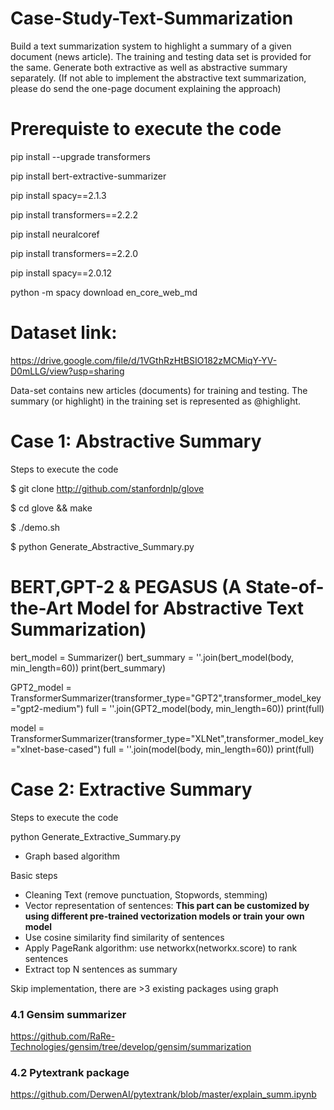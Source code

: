 # Case-Study-Text-Summarization
 Build a text summarization system to highlight a summary of a given document (news article). The training and testing data set is provided for the same. Generate both extractive as well as abstractive summary separately.  (If not able to implement the abstractive text summarization, please do send the one-page document explaining the approach)

# Prerequiste to execute the code
pip install --upgrade transformers

pip install bert-extractive-summarizer 

pip install spacy==2.1.3 

pip install transformers==2.2.2 

pip install neuralcoref 

pip install transformers==2.2.0 

pip install spacy==2.0.12 

python -m spacy download en_core_web_md 

# Dataset link: 
https://drive.google.com/file/d/1VGthRzHtBSIO182zMCMiqY-YV-D0mLLG/view?usp=sharing

Data-set contains new articles (documents) for training and testing. The summary (or highlight) in the training set is represented as @highlight.

# Case 1: Abstractive Summary
Steps to execute the code 

$ git clone http://github.com/stanfordnlp/glove

$ cd glove && make

$ ./demo.sh

$ python Generate_Abstractive_Summary.py


# BERT,GPT-2 & PEGASUS (A State-of-the-Art Model for Abstractive Text Summarization)

bert_model = Summarizer()
bert_summary = ''.join(bert_model(body, min_length=60))
print(bert_summary)


GPT2_model = TransformerSummarizer(transformer_type="GPT2",transformer_model_key="gpt2-medium")
full = ''.join(GPT2_model(body, min_length=60))
print(full)


model = TransformerSummarizer(transformer_type="XLNet",transformer_model_key="xlnet-base-cased")
full = ''.join(model(body, min_length=60))
print(full)


# Case 2: Extractive Summary
Steps to execute the code

python Generate_Extractive_Summary.py

- Graph based algorithm

Basic steps
- Cleaning Text (remove punctuation, Stopwords, stemming)
- Vector representation of sentences: **This part can be customized by using different pre-trained vectorization models or train your own model**
- Use cosine similarity find similarity of sentences
- Apply PageRank algorithm: use networkx(networkx.score) to rank sentences
- Extract top N sentences as summary

Skip implementation, there are >3 existing packages using graph

### 4.1 Gensim summarizer
https://github.com/RaRe-Technologies/gensim/tree/develop/gensim/summarization

### 4.2 Pytextrank package
https://github.com/DerwenAI/pytextrank/blob/master/explain_summ.ipynb

